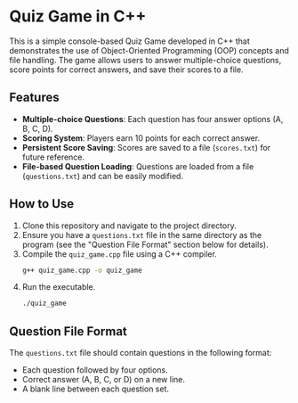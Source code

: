 # Quiz Game in C++

This is a simple console-based Quiz Game developed in C++ that demonstrates the use of Object-Oriented Programming (OOP) concepts and file handling. The game allows users to answer multiple-choice questions, score points for correct answers, and save their scores to a file.

## Features
- **Multiple-choice Questions**: Each question has four answer options (A, B, C, D).
- **Scoring System**: Players earn 10 points for each correct answer.
- **Persistent Score Saving**: Scores are saved to a file (`scores.txt`) for future reference.
- **File-based Question Loading**: Questions are loaded from a file (`questions.txt`) and can be easily modified.

## How to Use
1. Clone this repository and navigate to the project directory.
2. Ensure you have a `questions.txt` file in the same directory as the program (see the "Question File Format" section below for details).
3. Compile the `quiz_game.cpp` file using a C++ compiler.
    ```bash
    g++ quiz_game.cpp -o quiz_game
    ```
4. Run the executable.
    ```bash
    ./quiz_game
    ```

## Question File Format
The `questions.txt` file should contain questions in the following format:
- Each question followed by four options.
- Correct answer (A, B, C, or D) on a new line.
- A blank line between each question set.
